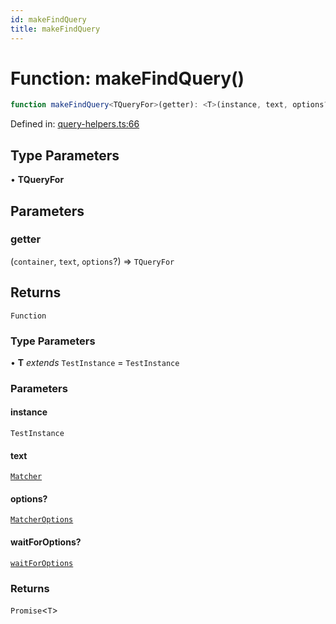 ```yaml
---
id: makeFindQuery
title: makeFindQuery
---
```


<!-- DO NOT EDIT: this page is autogenerated from the type comments -->

# Function: makeFindQuery()

```ts
function makeFindQuery<TQueryFor>(getter): <T>(instance, text, options?, waitForOptions?) => Promise<T>
```

Defined in: [query-helpers.ts:66](https://github.com/Romulad/cli-testing-library/blob/main/packages/cli-testing-library/src/query-helpers.ts#L66)

## Type Parameters

• **TQueryFor**

## Parameters

### getter

(`container`, `text`, `options`?) => `TQueryFor`

## Returns

`Function`

### Type Parameters

• **T** *extends* `TestInstance` = `TestInstance`

### Parameters

#### instance

`TestInstance`

#### text

[`Matcher`](../type-aliases/matcher.md)

#### options?

[`MatcherOptions`](../interfaces/matcheroptions.md)

#### waitForOptions?

[`waitForOptions`](../interfaces/waitforoptions.md)

### Returns

`Promise`\<`T`\>
